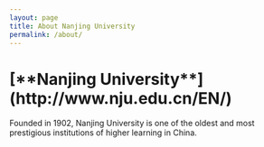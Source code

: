 ```yaml
---
layout: page
title: About Nanjing University
permalink: /about/
---
```


<h1>[**Nanjing University**](http://www.nju.edu.cn/EN/)</h1>

Founded in 1902, Nanjing University is one of the oldest and most prestigious institutions of higher learning in China.
